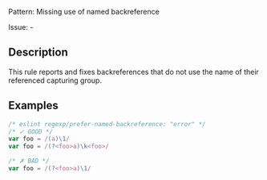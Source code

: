 Pattern: Missing use of named backreference

Issue: -

## Description

This rule reports and fixes backreferences that do not use the name of their referenced capturing group.

## Examples

```js
/* eslint regexp/prefer-named-backreference: "error" */
/* ✓ GOOD */
var foo = /(a)\1/
var foo = /(?<foo>a)\k<foo>/

/* ✗ BAD */
var foo = /(?<foo>a)\1/
```
